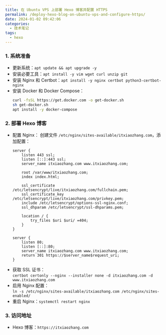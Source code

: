 ```yaml
---
title: 在 Ubuntu VPS 上部署 Hexo 博客并配置 HTTPS
permalink: /deploy-hexo-blog-on-ubuntu-vps-and-configure-https/
date: 2024-01-02 09:42:06
categories: 
  - 技术笔记
tags: 
  - hexo
---
```



### 1. **系统准备**
- 更新系统：`apt update && apt upgrade -y`
- 安装必要工具：`apt install -y vim wget curl unzip git`
- 安装 Nginx 和 Certbot：`apt install -y nginx certbot python3-certbot-nginx`
- 安装 Docker 和 Docker Compose：
  ```bash
  curl -fsSL https://get.docker.com -o get-docker.sh
  sh get-docker.sh
  apt install -y docker-compose
  ```

### 2. **部署 Hexo 博客**
- 配置 Nginx：
  创建文件 `/etc/nginx/sites-available/itxiaozhang.com`，添加配置：
  ```nginx
  server {
      listen 443 ssl;
      listen [::]:443 ssl;
      server_name itxiaozhang.com www.itxiaozhang.com;

      root /var/www/itxiaozhang.com;
      index index.html;

      ssl_certificate /etc/letsencrypt/live/itxiaozhang.com/fullchain.pem;
      ssl_certificate_key /etc/letsencrypt/live/itxiaozhang.com/privkey.pem;
      include /etc/letsencrypt/options-ssl-nginx.conf;
      ssl_dhparam /etc/letsencrypt/ssl-dhparams.pem;

      location / {
          try_files $uri $uri/ =404;
      }
  }

  server {
      listen 80;
      listen [::]:80;
      server_name itxiaozhang.com www.itxiaozhang.com;
      return 301 https://$server_name$request_uri;
  }
  ```
- 获取 SSL 证书：  
  `certbot certonly --nginx --installer none -d itxiaozhang.com -d www.itxiaozhang.com`
- 启用 Nginx 配置：  
  `ln -s /etc/nginx/sites-available/itxiaozhang.com /etc/nginx/sites-enabled/`
- 重启 Nginx：`systemctl restart nginx`

### 3. **访问地址**
- Hexo 博客：`https://itxiaozhang.com`
